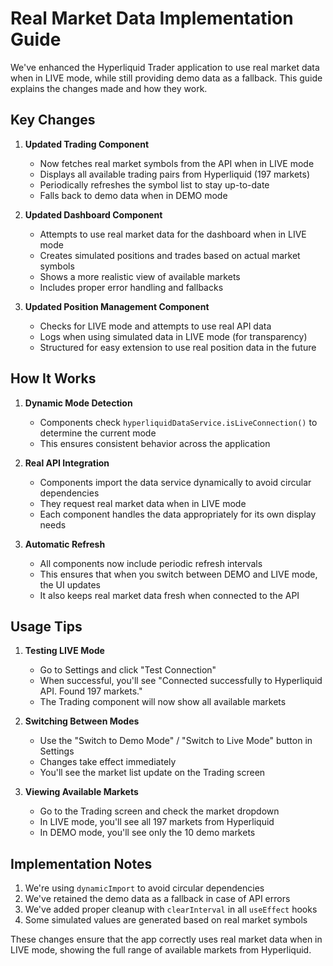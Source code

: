 # Real Market Data Implementation Guide

We've enhanced the Hyperliquid Trader application to use real market data when in LIVE mode, while still providing demo data as a fallback. This guide explains the changes made and how they work.

## Key Changes

1. **Updated Trading Component**
   - Now fetches real market symbols from the API when in LIVE mode
   - Displays all available trading pairs from Hyperliquid (197 markets)
   - Periodically refreshes the symbol list to stay up-to-date
   - Falls back to demo data when in DEMO mode

2. **Updated Dashboard Component**
   - Attempts to use real market data for the dashboard when in LIVE mode
   - Creates simulated positions and trades based on actual market symbols
   - Shows a more realistic view of available markets
   - Includes proper error handling and fallbacks

3. **Updated Position Management Component**
   - Checks for LIVE mode and attempts to use real API data
   - Logs when using simulated data in LIVE mode (for transparency)
   - Structured for easy extension to use real position data in the future

## How It Works

1. **Dynamic Mode Detection**
   - Components check `hyperliquidDataService.isLiveConnection()` to determine the current mode
   - This ensures consistent behavior across the application

2. **Real API Integration**
   - Components import the data service dynamically to avoid circular dependencies
   - They request real market data when in LIVE mode
   - Each component handles the data appropriately for its own display needs

3. **Automatic Refresh**
   - All components now include periodic refresh intervals
   - This ensures that when you switch between DEMO and LIVE mode, the UI updates
   - It also keeps real market data fresh when connected to the API

## Usage Tips

1. **Testing LIVE Mode**
   - Go to Settings and click "Test Connection"
   - When successful, you'll see "Connected successfully to Hyperliquid API. Found 197 markets."
   - The Trading component will now show all available markets

2. **Switching Between Modes**
   - Use the "Switch to Demo Mode" / "Switch to Live Mode" button in Settings
   - Changes take effect immediately
   - You'll see the market list update on the Trading screen

3. **Viewing Available Markets**
   - Go to the Trading screen and check the market dropdown
   - In LIVE mode, you'll see all 197 markets from Hyperliquid
   - In DEMO mode, you'll see only the 10 demo markets

## Implementation Notes

1. We're using `dynamicImport` to avoid circular dependencies
2. We've retained the demo data as a fallback in case of API errors
3. We've added proper cleanup with `clearInterval` in all `useEffect` hooks
4. Some simulated values are generated based on real market symbols

These changes ensure that the app correctly uses real market data when in LIVE mode, showing the full range of available markets from Hyperliquid.